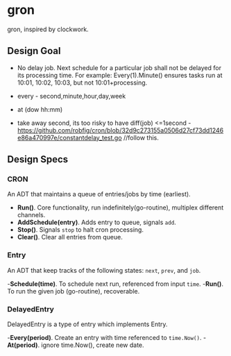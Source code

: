 # gron
gron, inspired by clockwork.




## Design Goal

- No delay job. Next schedule for a particular job shall not be delayed for its processing time. For example: Every(1).Minute() ensures tasks run at 10:01, 10:02, 10:03, but not 10:01+processing.
- every - second,minute,hour,day,week
- at (dow hh:mm)


- take away second, its too risky to have diff(job) <=1second
-https://github.com/robfig/cron/blob/32d9c273155a0506d27cf73dd1246e86a470997e/constantdelay_test.go //follow this.




## Design Specs

### CRON
An ADT that maintains a queue of entries/jobs by time (earliest).

- **Run()**. Core functionality, run indefinitely(go-routine), multiplex different channels.
- **AddSchedule(entry)**. Adds entry to queue, signals `add`.
- **Stop()**. Signals `stop` to halt cron processing.
- **Clear()**. Clear all entries from queue.


### Entry
An ADT that keep tracks of the following states: `next`, `prev`, and `job`.

-**Schedule(time)**. To schedule next run, referenced from input `time`.
-**Run()**. To run the given job (go-routine), recoverable.

### DelayedEntry
DelayedEntry is a type of entry which implements Entry.

-**Every(period)**. Create an entry with time referenced to `time.Now()`.
-**At(period)**. ignore time.Now(), create new date.
